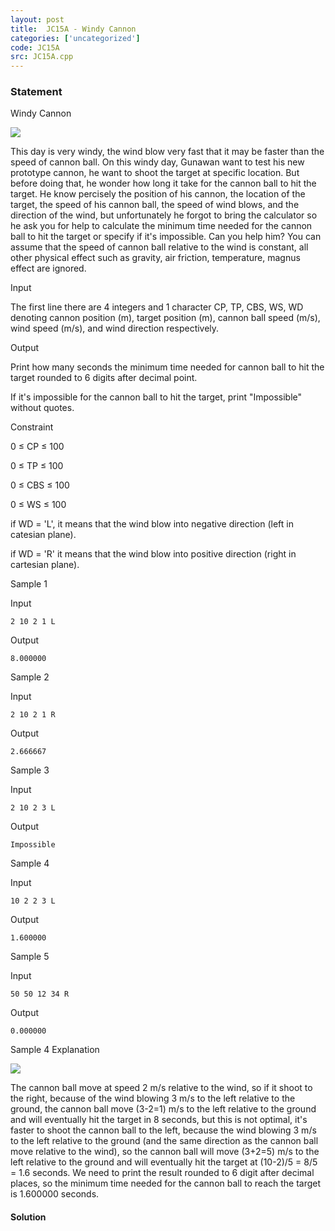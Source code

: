 ```yaml
---
layout: post
title:  JC15A - Windy Cannon
categories: ['uncategorized']
code: JC15A
src: JC15A.cpp
---
```


### **Statement**

Windy Cannon

![](../../../content/tjandra:A_cover.png)

This day is very windy, the wind blow very fast that it may be faster than the
speed of cannon ball. On this windy day, Gunawan want to test his new
prototype cannon, he want to shoot the target at specific location. But before
doing that, he wonder how long it take for the cannon ball to hit the target.
He know percisely the position of his cannon, the location of the target, the
speed of his cannon ball, the speed of wind blows, and the direction of the
wind, but unfortunately he forgot to bring the calculator so he ask you for
help to calculate the minimum time needed for the cannon ball to hit the
target or specify if it's impossible. Can you help him? You can assume that
the speed of cannon ball relative to the wind is constant, all other physical
effect such as gravity, air friction, temperature, magnus effect are ignored.

Input

The first line there are 4 integers and 1 character CP, TP, CBS, WS, WD
denoting cannon position (m), target position (m), cannon ball speed (m/s),
wind speed (m/s), and wind direction respectively.

Output

Print how many seconds the minimum time needed for cannon ball to hit the
target rounded to 6 digits after decimal point.

If it's impossible for the cannon ball to hit the target, print "Impossible"
without quotes.

Constraint

0 ≤ CP ≤ 100

0 ≤ TP ≤ 100

0 ≤ CBS ≤ 100

0 ≤ WS ≤ 100

if WD = 'L', it means that the wind blow into negative direction (left in
catesian plane).

if WD = 'R' it means that the wind blow into positive direction (right in
cartesian plane).

Sample 1

Input

    
    
    2 10 2 1 L

Output

    
    
    8.000000

Sample 2

Input

    
    
    2 10 2 1 R

Output

    
    
    2.666667

Sample 3

Input

    
    
    2 10 2 3 L

Output

    
    
    Impossible

Sample 4

Input

    
    
    10 2 2 3 L

Output

    
    
    1.600000

Sample 5

Input

    
    
    50 50 12 34 R

Output

    
    
    0.000000

Sample 4 Explanation

![](../../../content/tjandra:A_explain.png)

The cannon ball move at speed 2 m/s relative to the wind, so if it shoot to
the right, because of the wind blowing 3 m/s to the left relative to the
ground, the cannon ball move (3-2=1) m/s to the left relative to the ground
and will eventually hit the target in 8 seconds, but this is not optimal, it's
faster to shoot the cannon ball to the left, because the wind blowing 3 m/s to
the left relative to the ground (and the same direction as the cannon ball
move relative to the wind), so the cannon ball will move (3+2=5) m/s to the
left relative to the ground and will eventually hit the target at (10-2)/5 =
8/5 = 1.6 seconds. We need to print the result rounded to 6 digit after
decimal places, so the minimum time needed for the cannon ball to reach the
target is 1.600000 seconds.



#### **Solution**



